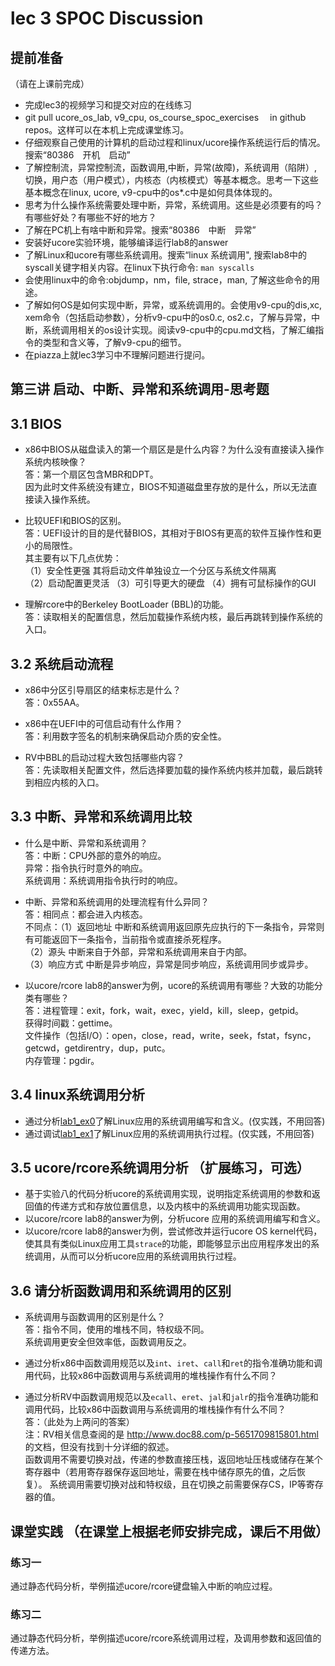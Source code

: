 # lec 3 SPOC Discussion

## **提前准备**
（请在上课前完成）


 - 完成lec3的视频学习和提交对应的在线练习
 - git pull ucore_os_lab, v9_cpu, os_course_spoc_exercises  　in github repos。这样可以在本机上完成课堂练习。
 - 仔细观察自己使用的计算机的启动过程和linux/ucore操作系统运行后的情况。搜索“80386　开机　启动”
 - 了解控制流，异常控制流，函数调用,中断，异常(故障)，系统调用（陷阱）,切换，用户态（用户模式），内核态（内核模式）等基本概念。思考一下这些基本概念在linux, ucore, v9-cpu中的os*.c中是如何具体体现的。
 - 思考为什么操作系统需要处理中断，异常，系统调用。这些是必须要有的吗？有哪些好处？有哪些不好的地方？
 - 了解在PC机上有啥中断和异常。搜索“80386　中断　异常”
 - 安装好ucore实验环境，能够编译运行lab8的answer
 - 了解Linux和ucore有哪些系统调用。搜索“linux 系统调用", 搜索lab8中的syscall关键字相关内容。在linux下执行命令: ```man syscalls```
 - 会使用linux中的命令:objdump，nm，file, strace，man, 了解这些命令的用途。
 - 了解如何OS是如何实现中断，异常，或系统调用的。会使用v9-cpu的dis,xc, xem命令（包括启动参数），分析v9-cpu中的os0.c, os2.c，了解与异常，中断，系统调用相关的os设计实现。阅读v9-cpu中的cpu.md文档，了解汇编指令的类型和含义等，了解v9-cpu的细节。
 - 在piazza上就lec3学习中不理解问题进行提问。

## 第三讲 启动、中断、异常和系统调用-思考题

## 3.1 BIOS
-  x86中BIOS从磁盘读入的第一个扇区是是什么内容？为什么没有直接读入操作系统内核映像？  
答：第一个扇区包含MBR和DPT。   
因为此时文件系统没有建立，BIOS不知道磁盘里存放的是什么，所以无法直接读入操作系统。  

- 比较UEFI和BIOS的区别。  
答：UEFI设计的目的是代替BIOS，其相对于BIOS有更高的软件互操作性和更小的局限性。  
其主要有以下几点优势：  
（1）安全性更强 其将启动文件单独设立一个分区与系统文件隔离  
（2）启动配置更灵活
（3）可引导更大的硬盘
（4）拥有可鼠标操作的GUI


- 理解rcore中的Berkeley BootLoader (BBL)的功能。  
答：读取相关的配置信息，然后加载操作系统内核，最后再跳转到操作系统的入口。

## 3.2 系统启动流程

- x86中分区引导扇区的结束标志是什么？  
答：0x55AA。  

- x86中在UEFI中的可信启动有什么作用？  
答：利用数字签名的机制来确保启动介质的安全性。  

- RV中BBL的启动过程大致包括哪些内容？  
答：先读取相关配置文件，然后选择要加载的操作系统内核并加载，最后跳转到相应内核的入口。
## 3.3 中断、异常和系统调用比较
- 什么是中断、异常和系统调用？  
答：中断：CPU外部的意外的响应。  
异常：指令执行时意外的响应。  
系统调用：系统调用指令执行时的响应。 

-  中断、异常和系统调用的处理流程有什么异同？  
答：相同点：都会进入内核态。  
不同点：（1）返回地址 中断和系统调用返回原先应执行的下一条指令，异常则有可能返回下一条指令，当前指令或直接杀死程序。  
（2）源头 中断来自于外部，异常和系统调用来自于内部。  
（3）响应方式 中断是异步响应，异常是同步响应，系统调用同步或异步。  

- 以ucore/rcore lab8的answer为例，ucore的系统调用有哪些？大致的功能分类有哪些？  
答：进程管理：exit，fork，wait，exec，yield，kill，sleep，getpid。  
获得时间戳：gettime。   
文件操作（包括I/O）：open，close，read，write，seek，fstat，fsync，getcwd，getdirentry，dup，putc。  
内存管理：pgdir。  

## 3.4 linux系统调用分析
- 通过分析[lab1_ex0](https://github.com/chyyuu/ucore_lab/blob/master/related_info/lab1/lab1-ex0.md)了解Linux应用的系统调用编写和含义。(仅实践，不用回答)
- 通过调试[lab1_ex1](https://github.com/chyyuu/ucore_lab/blob/master/related_info/lab1/lab1-ex1.md)了解Linux应用的系统调用执行过程。(仅实践，不用回答)


## 3.5 ucore/rcore系统调用分析 （扩展练习，可选）
-  基于实验八的代码分析ucore的系统调用实现，说明指定系统调用的参数和返回值的传递方式和存放位置信息，以及内核中的系统调用功能实现函数。
- 以ucore/rcore lab8的answer为例，分析ucore 应用的系统调用编写和含义。
- 以ucore/rcore lab8的answer为例，尝试修改并运行ucore OS kernel代码，使其具有类似Linux应用工具`strace`的功能，即能够显示出应用程序发出的系统调用，从而可以分析ucore应用的系统调用执行过程。

 
## 3.6 请分析函数调用和系统调用的区别
- 系统调用与函数调用的区别是什么？  
答：指令不同，使用的堆栈不同，特权级不同。  
系统调用更安全但效率低，函数调用反之。    
  
- 通过分析x86中函数调用规范以及`int`、`iret`、`call`和`ret`的指令准确功能和调用代码，比较x86中函数调用与系统调用的堆栈操作有什么不同？
- 通过分析RV中函数调用规范以及`ecall`、`eret`、`jal`和`jalr`的指令准确功能和调用代码，比较x86中函数调用与系统调用的堆栈操作有什么不同？  
答：（此处为上两问的答案）  
注：RV相关信息查阅的是 http://www.doc88.com/p-5651709815801.html 的文档，但没有找到十分详细的叙述。  
函数调用不需要切换对战，传递的参数直接压栈，返回地址压栈或储存在某个寄存器中（若用寄存器保存返回地址，需要在栈中储存原先的值，之后恢复）。
系统调用需要切换对战和特权级，且在切换之前需要保存CS，IP等寄存器的值。



## 课堂实践 （在课堂上根据老师安排完成，课后不用做）
### 练习一
通过静态代码分析，举例描述ucore/rcore键盘输入中断的响应过程。

### 练习二
通过静态代码分析，举例描述ucore/rcore系统调用过程，及调用参数和返回值的传递方法。
